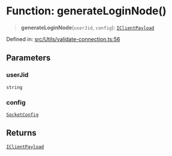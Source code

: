 # Function: generateLoginNode()

> **generateLoginNode**(`userJid`, `config`): [`IClientPayload`](../namespaces/proto/interfaces/IClientPayload.md)

Defined in: [src/Utils/validate-connection.ts:56](https://github.com/Fokusdotid/bail/blob/3bcafd64e13ba51a595ace0ee7bd2c9c52ab1814/src/Utils/validate-connection.ts#L56)

## Parameters

### userJid

`string`

### config

[`SocketConfig`](../type-aliases/SocketConfig.md)

## Returns

[`IClientPayload`](../namespaces/proto/interfaces/IClientPayload.md)
